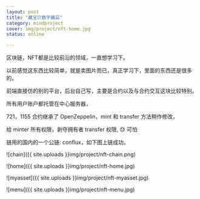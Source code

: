```yaml
---
layout: post 
title: "藏宝贝数字藏品"
category: mindproject
cover: img/project/nft-home.jpg
status: online

---
```



区块链，NFT都是比较前沿的领域，一直想学习下。

以前感觉这东西比较简单，就是卖图片而已，真正学习下，里面的东西还是很多的。

前端直接仿的别的平台，后台自己写，主要是合约以及与合约交互这块比较特别。

所有用户账户都托管在中心服务器，

721，1155 合约继承了 OpenZeppelin，mint 和 transfer 方法稍作修改，

给 minter 所有权限，剥夺拥有者 transfer 权限, 😓 可怕

链用的国内的一个公链: conflux，如下图上链成功。


![chain]({{ site.uploads }}img/project/nft-chain.png)

![home]({{ site.uploads }}img/project/nft-home.jpg)

![myasset]({{ site.uploads }}img/project/nft-myasset.jpg)

![menu]({{ site.uploads }}img/project/nft-menu.jpg)




